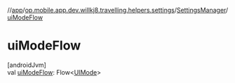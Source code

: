 //[app](../../../index.md)/[op.mobile.app.dev.willkj8.travelling.helpers.settings](../index.md)/[SettingsManager](index.md)/[uiModeFlow](ui-mode-flow.md)

# uiModeFlow

[androidJvm]\
val [uiModeFlow](ui-mode-flow.md): Flow&lt;[UIMode](../-u-i-mode/index.md)&gt;
